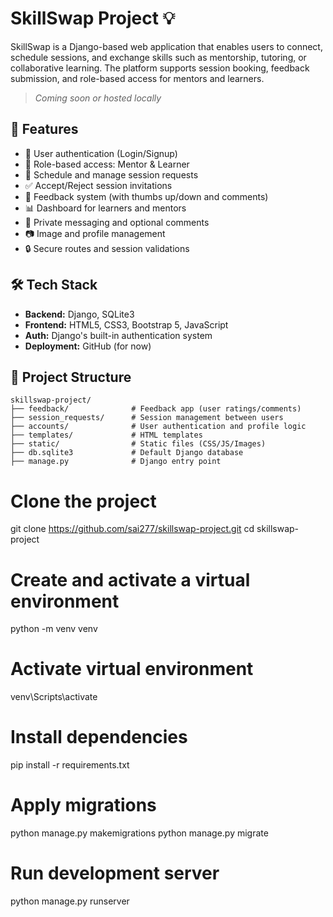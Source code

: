 # SkillSwap Project 💡

SkillSwap is a Django-based web application that enables users to connect, schedule sessions, and exchange skills such as mentorship, tutoring, or collaborative learning. The platform supports session booking, feedback submission, and role-based access for mentors and learners.

> _Coming soon or hosted locally_

## 🚀 Features

- 👥 User authentication (Login/Signup)
- 🔄 Role-based access: Mentor & Learner
- 📆 Schedule and manage session requests
- ✅ Accept/Reject session invitations
- 📝 Feedback system (with thumbs up/down and comments)
- 📊 Dashboard for learners and mentors
- 💬 Private messaging and optional comments
- 📷 Image and profile management
- 🔒 Secure routes and session validations

## 🛠 Tech Stack

- **Backend:** Django, SQLite3
- **Frontend:** HTML5, CSS3, Bootstrap 5, JavaScript
- **Auth:** Django's built-in authentication system
- **Deployment:** GitHub (for now)

## 📂 Project Structure

```plaintext
skillswap-project/
├── feedback/              # Feedback app (user ratings/comments)
├── session_requests/      # Session management between users
├── accounts/              # User authentication and profile logic
├── templates/             # HTML templates
├── static/                # Static files (CSS/JS/Images)
├── db.sqlite3             # Default Django database
├── manage.py              # Django entry point 
```

# Clone the project
git clone https://github.com/sai277/skillswap-project.git
cd skillswap-project

# Create and activate a virtual environment
python -m venv venv

# Activate virtual environment
venv\Scripts\activate

# Install dependencies
pip install -r requirements.txt

# Apply migrations
python manage.py makemigrations
python manage.py migrate

# Run development server
python manage.py runserver
